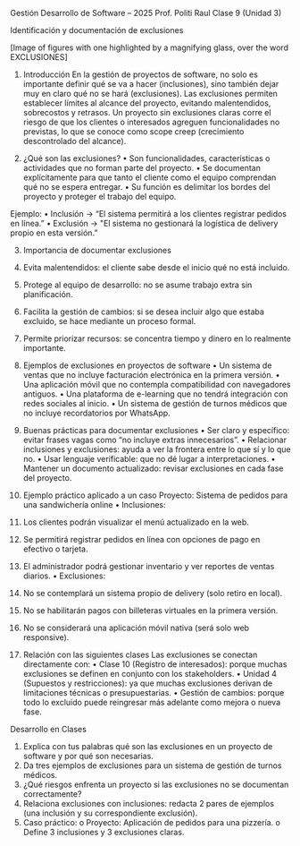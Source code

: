 Gestión Desarrollo de Software – 2025
Prof. Politi Raul
Clase 9 (Unidad 3)

Identificación y documentación de exclusiones

[Image of figures with one highlighted by a magnifying glass, over the word EXCLUSIONES]

1. Introducción
En la gestión de proyectos de software, no solo es importante definir qué se va a hacer (inclusiones), sino también dejar muy en claro qué no se hará (exclusiones).
Las exclusiones permiten establecer límites al alcance del proyecto, evitando malentendidos, sobrecostos y retrasos.
Un proyecto sin exclusiones claras corre el riesgo de que los clientes o interesados agreguen funcionalidades no previstas, lo que se conoce como scope creep (crecimiento descontrolado del alcance).

2. ¿Qué son las exclusiones?
• Son funcionalidades, características o actividades que no forman parte del proyecto.
• Se documentan explícitamente para que tanto el cliente como el equipo comprendan qué no se espera entregar.
• Su función es delimitar los bordes del proyecto y proteger el trabajo del equipo.

Ejemplo:
• Inclusión → “El sistema permitirá a los clientes registrar pedidos en línea.”
• Exclusión → "El sistema no gestionará la logística de delivery propio en esta versión.”

3. Importancia de documentar exclusiones
1. Evita malentendidos: el cliente sabe desde el inicio qué no está incluido.
2. Protege al equipo de desarrollo: no se asume trabajo extra sin planificación.
3. Facilita la gestión de cambios: si se desea incluir algo que estaba excluido, se hace mediante un proceso formal.
4. Permite priorizar recursos: se concentra tiempo y dinero en lo realmente importante.

4. Ejemplos de exclusiones en proyectos de software
• Un sistema de ventas que no incluye facturación electrónica en la primera versión.
• Una aplicación móvil que no contempla compatibilidad con navegadores antiguos.
• Una plataforma de e-learning que no tendrá integración con redes sociales al inicio.
• Un sistema de gestión de turnos médicos que no incluye recordatorios por WhatsApp.

5. Buenas prácticas para documentar exclusiones
• Ser claro y específico: evitar frases vagas como “no incluye extras innecesarios”.
• Relacionar inclusiones y exclusiones: ayuda a ver la frontera entre lo que sí y lo que no.
• Usar lenguaje verificable: que no dé lugar a interpretaciones.
• Mantener un documento actualizado: revisar exclusiones en cada fase del proyecto.

6. Ejemplo práctico aplicado a un caso
Proyecto: Sistema de pedidos para una sandwichería online
• Inclusiones:
  1. Los clientes podrán visualizar el menú actualizado en la web.
  2. Se permitirá registrar pedidos en línea con opciones de pago en efectivo o tarjeta.
  3. El administrador podrá gestionar inventario y ver reportes de ventas diarios.
• Exclusiones:
  1. No se contemplará un sistema propio de delivery (solo retiro en local).
  2. No se habilitarán pagos con billeteras virtuales en la primera versión.
  3. No se considerará una aplicación móvil nativa (será solo web responsive).

7. Relación con las siguientes clases
Las exclusiones se conectan directamente con:
• Clase 10 (Registro de interesados): porque muchas exclusiones se definen en conjunto con los stakeholders.
• Unidad 4 (Supuestos y restricciones): ya que muchas exclusiones derivan de limitaciones técnicas o presupuestarias.
• Gestión de cambios: porque todo lo excluido puede reingresar más adelante como mejora o nueva fase.

Desarrollo en Clases
1. Explica con tus palabras qué son las exclusiones en un proyecto de software y por qué son necesarias.
2. Da tres ejemplos de exclusiones para un sistema de gestión de turnos médicos.
3. ¿Qué riesgos enfrenta un proyecto si las exclusiones no se documentan correctamente?
4. Relaciona exclusiones con inclusiones: redacta 2 pares de ejemplos (una inclusión y su correspondiente exclusión).
5. Caso práctico:
   o Proyecto: Aplicación de pedidos para una pizzería.
   o Define 3 inclusiones y 3 exclusiones claras.
